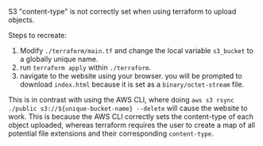 S3 "content-type" is not correctly set when using terraform to upload objects.

Steps to recreate:
1. Modify `./terraform/main.tf` and change the local variable `s3_bucket` to a globally unique name. 
2. run `terraform apply` within `./terraform`.
3. navigate to the website using your browser. you will be prompted to download `index.html` because it is set as a `binary/octet-stream` file.

This is in contrast with using the AWS CLI, where doing `aws s3 rsync ./public s3://${unique-bucket-name} --delete` will cause the website to work. This is because the AWS CLI correctly sets the content-type of each object uploaded, whereas terraform requires the user to create a map of all potential file extensions and their corresponding `content-type`.

